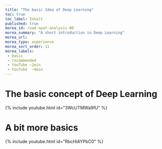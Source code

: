 ```yaml
---
title: "The basic Idea of Deep Learning"
toc: true
toc_label: Inhalt
published: true
morea_id: read-spat-analysis-00
morea_summary: "A short introduction in Deep Learning"
morea_url:
morea_type: experience
morea_sort_order: 11
morea_labels:
 - basic
 - recommended
 - YouTube ~1min
 - YouTube  ~4min
---
```

# The basic concept of Deep Learning
{% include youtube.html id="3WcUTMWa9fU" %}

# A bit more basics
{% include youtube.html id="RbcHiAYPbC0" %}
